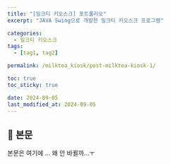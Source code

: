```yaml
---
title: "[밀크티 키오스크] 포트폴리오"
excerpt: "JAVA Swing으로 개발한 밀크티 키오스크 프로그램"

categories:
  - 밀크티 키오스크
tags:
  - [tag1, tag2]

permalink: /milktea_kiosk/post-milktea-kiosk-1/

toc: true
toc_sticky: true

date: 2024-09-05
last_modified_at: 2024-09-05
---
```


## 🦥 본문

본문은 여기에 ... 왜 안 바뀔까...ㅜ